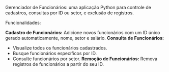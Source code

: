 Gerenciador de Funcionários: uma aplicação Python para controle de cadastros, consultas por ID ou setor, e exclusão de registros.

Funcionalidades:

**Cadastro de Funcionários:** Adicione novos funcionários com um ID único gerado automaticamente, nome, setor e salário.
**Consulta de Funcionários:**
   - Visualize todos os funcionários cadastrados.
   - Busque funcionários específicos por ID.
   - Consulte funcionários por setor.
**Remoção de Funcionários:** Remova registros de funcionários a partir do seu ID.

